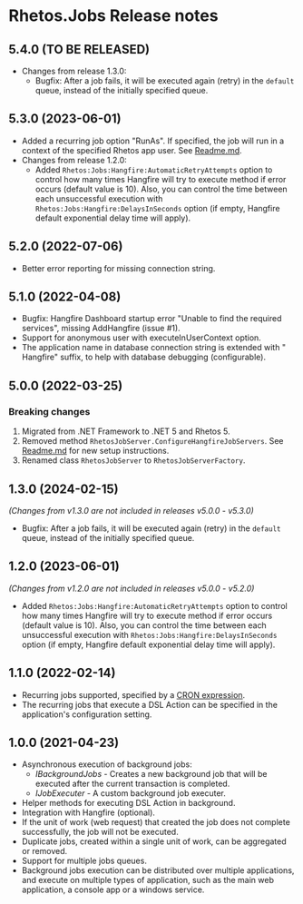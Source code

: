 # Rhetos.Jobs Release notes

## 5.4.0 (TO BE RELEASED)

* Changes from release 1.3.0:
  * Bugfix: After a job fails, it will be executed again (retry) in the `default` queue, instead of the initially specified queue.

## 5.3.0 (2023-06-01)

* Added a recurring job option "RunAs". If specified, the job will run in a context of the specified Rhetos app user. See [Readme.md](Readme.md).
* Changes from release 1.2.0:
  * Added `Rhetos:Jobs:Hangfire:AutomaticRetryAttempts` option to control how many times Hangfire will try to execute method if error occurs (default value is 10). Also, you can control the time between each unsuccessful execution with `Rhetos:Jobs:Hangfire:DelaysInSeconds` option (if empty, Hangfire default exponential delay time will apply). 

## 5.2.0 (2022-07-06)

* Better error reporting for missing connection string.

## 5.1.0 (2022-04-08)

* Bugfix: Hangfire Dashboard startup error "Unable to find the required services", missing AddHangfire (issue #1).
* Support for anonymous user with executeInUserContext option.
* The application name in database connection string is extended with " Hangfire" suffix, to help with database debugging (configurable).

## 5.0.0 (2022-03-25)

### Breaking changes

1. Migrated from .NET Framework to .NET 5 and Rhetos 5.
2. Removed method `RhetosJobServer.ConfigureHangfireJobServers`.
   See [Readme.md](Readme.md) for new setup instructions.
3. Renamed class `RhetosJobServer` to `RhetosJobServerFactory`.

## 1.3.0 (2024-02-15)

*(Changes from v1.3.0 are not included in releases v5.0.0 - v5.3.0)*

* Bugfix: After a job fails, it will be executed again (retry) in the `default` queue, instead of the initially specified queue.

## 1.2.0 (2023-06-01)

*(Changes from v1.2.0 are not included in releases v5.0.0 - v5.2.0)*

* Added `Rhetos:Jobs:Hangfire:AutomaticRetryAttempts` option to control how many times Hangfire will try to execute method if error occurs (default value is 10). Also, you can control the time between each unsuccessful execution with `Rhetos:Jobs:Hangfire:DelaysInSeconds` option (if empty, Hangfire default exponential delay time will apply). 

## 1.1.0 (2022-02-14)

* Recurring jobs supported, specified by a [CRON expression](https://en.wikipedia.org/wiki/Cron#CRON_expression).
* The recurring jobs that execute a DSL Action can be specified in the application's configuration setting.

## 1.0.0 (2021-04-23)

* Asynchronous execution of background jobs:
  * *IBackgroundJobs* - Creates a new background job that will be executed after the current transaction is completed.
  * *IJobExecuter* - A custom background job executer.
* Helper methods for executing DSL Action in background.
* Integration with Hangfire (optional).
* If the unit of work (web request) that created the job does not complete successfully, the job will not be executed.
* Duplicate jobs, created within a single unit of work, can be aggregated or removed.
* Support for multiple jobs queues.
* Background jobs execution can be distributed over multiple applications, and execute on multiple types of application, such as the main web application, a console app or a windows service.
